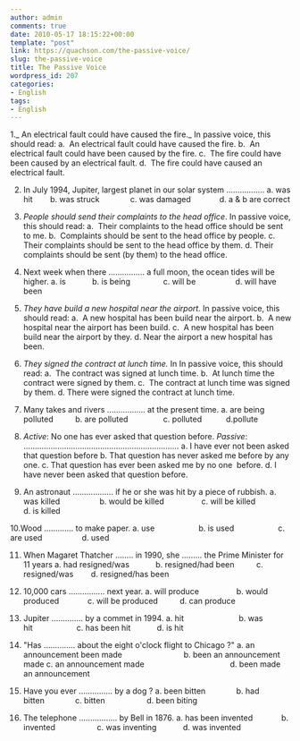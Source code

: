 ```yaml
---
author: admin
comments: true
date: 2010-05-17 18:15:22+00:00
template: "post"
link: https://quachson.com/the-passive-voice/
slug: the-passive-voice
title: The Passive Voice
wordpress_id: 207
categories:
- English
tags:
- English
---
```


1._ An electrical fault could have caused the fire._
In passive voice, this should read:
a.  An electrical fault could have caused the fire.
b.  An electrical fault could have been caused by the fire.
c.  The fire could have been caused by an electrical fault.
d.  The fire could have caused an electrical fault.

2. In July 1994, Jupiter, largest planet in our solar system .................
a. was hit        b. was struck              c. was damaged             d. a & b are correct

3. _People should send their complaints to the head office_.
In passive voice, this should read:
a.  Their complaints to the head office should be sent to me.
b.  Complaints should be sent to the head office by people.
c.  Their complaints should be sent to the head office by them.
d. Their complaints should be sent (by them) to the head office.

4. Next week when there ................ a full moon, the ocean tides will be higher.
a. is            b. is being               c. will be                  d. will have been

5. _They have build a new hospital near the airport._
In passive voice, this should read:
a.  A new hospital has been build near the airport.
b.  A new hospital near the airport has been build.
c.  A new hospital has been build near the airport by they.
d. Near the airport a new hospital has been.

6. _They signed the contract at lunch time._
In In passive voice, this should read:
a.  The contract was signed at lunch time.
b.  At lunch time the contract were signed by them.
c.  The contract at lunch time was signed by them.
d. There were signed the contract at lunch time.

7. Many takes and rivers ................. at the present time.
a. are being polluted          b. are polluted                c. polluted           d.pollute

8. _Active_: No one has ever asked that question before.
_Passive_: .....................................................................
a. I have ever not been asked that question before
b. That question has never asked me before by any one.
c. That question has ever been asked me by no one  before.
d. I have never been asked that question before.

9. An astronaut .................. if he or she was hit by a piece of rubbish.
a. was killed                  b. would be killed                 c. will be killed                 d. is killed

10.Wood ............. to make paper.
a. use                    b. is used                    c. are used                  d. used

11. When Magaret Thatcher ........ in 1990, she ......... the Prime Minister for 11 years
a. had resigned/was            b. resigned/had been          c. resigned/was        d. resigned/has been

12. 10,000 cars ................ next year.
a. will produce                 b. would produced             c. will be produced          d. can produce

13. Jupiter .............. by a commet in 1994.
a. hit                         b. was hit                    c. has been hit            d. is hit

14. "Has .............. about the eight o'clock flight to Chicago ?"
a. an announcement been made                            b. been an announcement made
c. an announcement made                                       d. been made an announcement

15. Have you ever ............... by a dog ?
a. been bitten              b. had bitten              c. bitten                   d. been biting

16. The telephone ................. by Bell in 1876.
a. has been invented             b. invented                   c. was inventing            d. was invented

